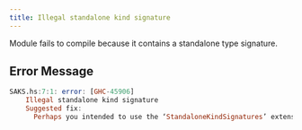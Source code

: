 ```yaml
---
title: Illegal standalone kind signature
---
```


Module fails to compile because it contains a standalone type
signature.

## Error Message

```haskell
SAKS.hs:7:1: error: [GHC-45906]
    Illegal standalone kind signature
    Suggested fix:
      Perhaps you intended to use the ‘StandaloneKindSignatures’ extension (implied by ‘UnliftedDatatypes’)
```
